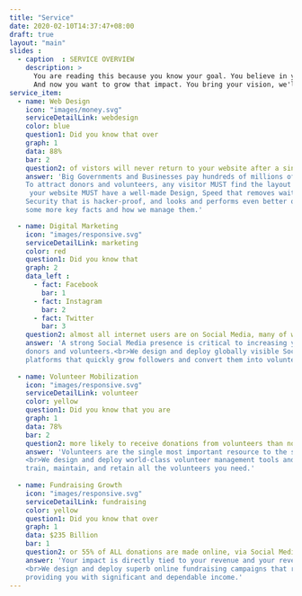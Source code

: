 ```yaml
---
title: "Service"
date: 2020-02-10T14:37:47+08:00
draft: true
layout: "main"
slides :
  - caption  : SERVICE OVERVIEW
    description: >
      You are reading this because you know your goal. You believe in your impact.
      And now you want to grow that impact. You bring your vision, we'll bring the rest.
service_item: 
  - name: Web Design
    icon: "images/money.svg"
    serviceDetailLink: webdesign
    color: blue
    question1: Did you know that over
    graph: 1
    data: 88%
    bar: 2
    question2: of vistors will never return to your website after a single bad experience?
    answer: 'Big Governments and Businesses pay hundreds of millions of dollars each year to focus on improving User Experience alone.<br>
    To attract donors and volunteers, any visitor MUST find the layout attractive and simple, must never wait for loading, must always feel secure, and must have a great experience on their Phones or Tablets.
     your website MUST have a well-made Design, Speed that removes wait-times,
    Security that is hacker-proof, and looks and performs even better on Mobile Devices.<br>Click here to find out
    some more key facts and how we manage them.'

  - name: Digital Marketing
    icon: "images/responsive.svg"
    serviceDetailLink: marketing
    color: red
    question1: Did you know that
    graph: 2 
    data_left :
      - fact: Facebook
        bar: 1
      - fact: Instagram
        bar: 2
      - fact: Twitter
        bar: 3
    question2: almost all internet users are on Social Media, many of who use it to donate and volunteer?
    answer: 'A strong Social Media presence is critical to increasing your impact by engaging
    donors and volunteers.<br>We design and deploy globally visible Social Media accounts on all major 
    platforms that quickly grow followers and convert them into volunteers and donors.'
 
  - name: Volunteer Mobilization
    icon: "images/responsive.svg"
    serviceDetailLink: volunteer
    color: yellow
    question1: Did you know that you are
    graph: 1
    data: 78%
    bar: 2
    question2: more likely to receive donations from volunteers than non-volunteers?
    answer: 'Volunteers are the single most important resource to the success of your organization. 
    <br>We design and deploy world-class volunteer management tools and training programs so that you attain,
    train, maintain, and retain all the volunteers you need.'
 
  - name: Fundraising Growth
    icon: "images/responsive.svg"
    serviceDetailLink: fundraising
    color: yellow
    question1: Did you know that over
    graph: 1
    data: $235 Billion
    bar: 1
    question2: or 55% of ALL donations are made online, via Social Media and websites, more than all other methods combined?
    answer: 'Your impact is directly tied to your revenue and your revenue is directly tied to your fundraising. 
    <br>We design and deploy superb online fundraising campaigns that reach global audiences, 
    providing you with significant and dependable income.'
---
```


